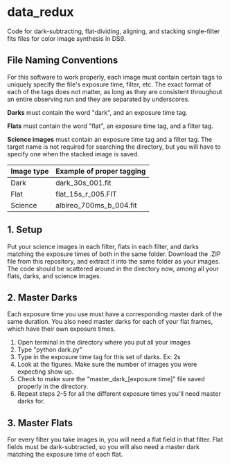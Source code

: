 # data_redux
Code for dark-subtracting, flat-dividing, aligning, and stacking single-filter fits files for color image synthesis in DS9.

## File Naming Conventions
For this software to work properly, each image must contain certain tags to uniquely specify the file's exposure time, filter, etc. The exact format of each of the tags does not matter, as long as they are consistent throughout an entire observing run and they are separated by underscores.

**Darks** must contain the word "dark", and an exposure time tag.

**Flats** must contain the word "flat", an exposure time tag, and a filter tag.

**Science images** must contain an exposure time tag and a filter tag. The target name is not required for searching the directory, but you will have to specify one when the stacked image is saved.

Image type | Example of proper tagging
-------------------|-------------------
Dark | dark_30s_001.fit
Flat | flat_15s_r_005.FIT
Science | albireo_700ms_b_004.fit

## 1. Setup
Put your science images in each filter, flats in each filter, and darks matching the exposure times of both in the same folder. Download the .ZIP file from this repository, and extract it into the same folder as your images. The code should be scattered around in the directory now, among all your flats, darks, and science images.

## 2. Master Darks
Each exposure time you use must have a corresponding master dark of the same duration. You also need master darks for each of your flat frames, which have their own exposure times.

1. Open terminal in the directory where you put all your images
2. Type "python dark.py"
3. Type in the exposure time tag for this set of darks. Ex: 2s
4. Look at the figures. Make sure the number of images you were expecting show up.
5. Check to make sure the "master_dark_[exposure time]" file saved properly in the directory.
6. Repeat steps 2-5 for all the different exposure times you'll need master darks for.

## 3. Master Flats
For every filter you take images in, you will need a flat field in that filter. Flat fields must be dark-subtracted, so you will also need a master dark matching the exposure time of each flat. 

